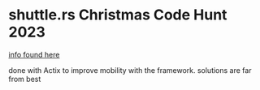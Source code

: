 # shuttle.rs Christmas Code Hunt 2023

[info found here](https://www.shuttle.rs/cch)

done with Actix to improve mobility with the framework. solutions are far from best
